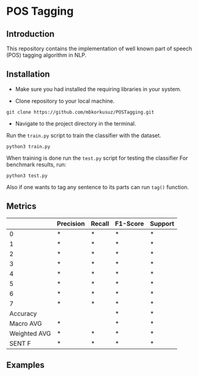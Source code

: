 # POS Tagging
## **Introduction**
This repository contains the implementation of well known part of speech (POS) tagging algorithm in NLP.

## **Installation**
* Make sure you had installed the requiring libraries in your system.

* Clone repository to your local machine.
 ````text
git clone https://github.com/mbkorkusuz/POSTagging.git
````
* Navigate to the project directory in the terminal.

Run the `train.py` script to train the classifier with the dataset.
 ````text
python3 train.py
````
When training is done run the `test.py` script for testing the classifier
For benchmark results, run:
````text
python3 test.py
````

Also if one wants to tag any sentence to its parts can run `tag()` function.

## **Metrics**

|   | Precision | Recall |  F1-Score | Support | 
| ------------- | ------------- | ------------- | ------------- |  ------------- |
| 0 | * | * | * | * |
| 1 | * | * | * | * |
| 2 | * | * | * | * |
| 3 | * | * | * | * |
| 4 | * | * | * | * |
| 5 | * | * | * | * |
| 6 | * | * | * | * |
| 7 | * | * | * | * |
| Accuracy |   |  | * | * |
| Macro AVG | * | | * | * |
| Weighted AVG | * | * | * | * |
| SENT F | * | * | * | * |

## **Examples**


